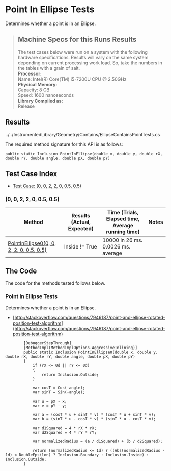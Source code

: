 # Point In Ellipse Tests

Determines whether a point is in an Ellipse.

> ## Machine Specs for this Runs Results
> The test cases below were run on a system with the following hardware specifications. Results will vary on the same system depending on current processing work load. So, take the numbers in the tables with a grain of salt.  
> **Processor:**  
> Name: Intel(R) Core(TM) i5-7200U CPU @ 2.50GHz  
  > **Physical Memory:**  
> Capacity: 8 GB  
> Speed: 1600 nanoseconds  
  > **Library Compiled as:**  
> Release  

## Results

../../InstrumentedLibrary/Geometry/Contains/EllipseContainsPointTests.cs

The required method signature for this API is as follows:

```CSharp
public static Inclusion PointInEllipse(double x, double y, double rX, double rY, double angle, double pX, double pY)
```

## Test Case Index

- [Test Case: (0, 0, 2, 2, 0, 0.5, 0.5)](#0,-0,-2,-2,-0,-0.5,-0.5)

### (0, 0, 2, 2, 0, 0.5, 0.5)

| Method | Results (Actual, Expected) | Time (Trials, Elapsed time, Average running time) | Notes |
|---|---|---|---|
| [PointInEllipse0(0, 0, 2, 2, 0, 0.5, 0.5)](#Point-In-Ellipse-Tests) | Inside != True | 10000 in 26 ms. 0.0026 ms. average |  |

## The Code

The code for the methods tested follows below.

### Point In Ellipse Tests

Determines whether a point is in an Ellipse.  
- [http://stackoverflow.com/questions/7946187/point-and-ellipse-rotated-position-test-algorithm](http://stackoverflow.com/questions/7946187/point-and-ellipse-rotated-position-test-algorithm)

```CSharp
        [DebuggerStepThrough]
        [MethodImpl(MethodImplOptions.AggressiveInlining)]
        public static Inclusion PointInEllipse0(double x, double y, double rX, double rY, double angle, double pX, double pY)
        {
            if (rX <= 0d || rY <= 0d)
            {
                return Inclusion.Outside;
            }

            var cosT = Cos(-angle);
            var sinT = Sin(-angle);

            var u = pX - x;
            var v = pY - y;

            var a = (cosT * u + sinT * v) * (cosT * u + sinT * v);
            var b = (sinT * u - cosT * v) * (sinT * u - cosT * v);

            var d1Squared = 4 * rX * rX;
            var d2Squared = 4 * rY * rY;

            var normalizedRadius = (a / d1Squared) + (b / d2Squared);

            return (normalizedRadius <= 1d) ? ((Abs(normalizedRadius - 1d) < DoubleEpsilon) ? Inclusion.Boundary : Inclusion.Inside) : Inclusion.Outside;
        }
```

